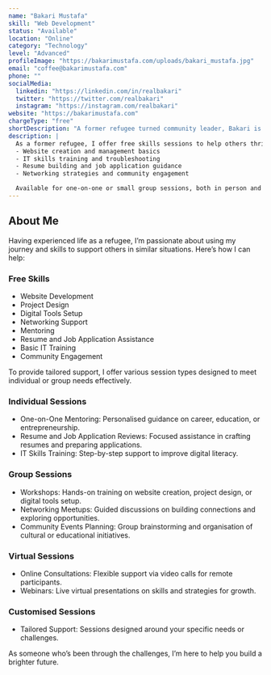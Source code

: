 ```yaml
---
name: "Bakari Mustafa"
skill: "Web Development"
status: "Available"
location: "Online"
category: "Technology"
level: "Advanced"
profileImage: "https://bakarimustafa.com/uploads/bakari_mustafa.jpg"
email: "coffee@bakarimustafa.com"
phone: ""
socialMedia:
  linkedin: "https://linkedin.com/in/realbakari"
  twitter: "https://twitter.com/realbakari"
  instagram: "https://instagram.com/realbakari"
website: "https://bakarimustafa.com"
chargeType: "free"
shortDescription: "A former refugee turned community leader, Bakari is passionate about empowering others through technology, and mentoring."
description: |
  As a former refugee, I offer free skills sessions to help others thrive:
  - Website creation and management basics
  - IT skills training and troubleshooting
  - Resume building and job application guidance
  - Networking strategies and community engagement

  Available for one-on-one or small group sessions, both in person and online.
---
```


## About Me
Having experienced life as a refugee, I’m passionate about using my journey and skills to support others in similar situations. Here’s how I can help:

### Free Skills
- Website Development
- Project Design
- Digital Tools Setup
- Networking Support
- Mentoring
- Resume and Job Application Assistance
- Basic IT Training
- Community Engagement

To provide tailored support, I offer various session types designed to meet individual or group needs effectively.

### Individual Sessions
- One-on-One Mentoring: Personalised guidance on career, education, or entrepreneurship.
- Resume and Job Application Reviews: Focused assistance in crafting resumes and preparing applications.
- IT Skills Training: Step-by-step support to improve digital literacy.

### Group Sessions
- Workshops: Hands-on training on website creation, project design, or digital tools setup.
- Networking Meetups: Guided discussions on building connections and exploring opportunities.
- Community Events Planning: Group brainstorming and organisation of cultural or educational initiatives.

### Virtual Sessions
- Online Consultations: Flexible support via video calls for remote participants.
- Webinars: Live virtual presentations on skills and strategies for growth.

### Customised Sessions
- Tailored Support: Sessions designed around your specific needs or challenges.


As someone who’s been through the challenges, I’m here to help you build a brighter future.







